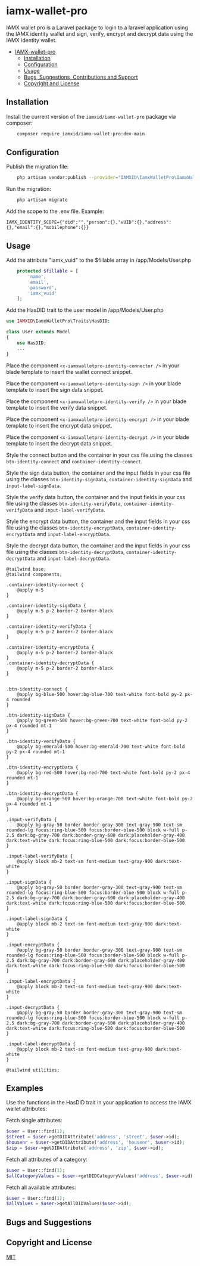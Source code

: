 # iamx-wallet-pro
IAMX wallet pro is a Laravel package to login to a laravel application using the IAMX identity wallet and sign, verify, encrypt and decrypt data using the IAMX identity wallet.

- [IAMX-wallet-pro](#iamx-wallet-pro)
    - [Installation](#Installation)
    - [Configuration](#Configuration)
    - [Usage](#Usage)
    - [Bugs, Suggestions, Contributions and Support](#bugs-and-suggestions)
    - [Copyright and License](#copyright-and-license)

## Installation


Install the current version of the `iamxid/iamx-wallet-pro` package via composer:
```sh
    composer require iamxid/iamx-wallet-pro:dev-main
```

## Configuration

Publish the migration file:
```sh
    php artisan vendor:publish --provider="IAMXID\IamxWalletPro\IamxWalletProServiceProvider" --tag="migrations"
```

Run the migration:
```sh
    php artisan migrate
```

Add the scope to the .env file. Example:
```
IAMX_IDENTITY_SCOPE={"did":"","person":{},"vUID":{},"address":{},"email":{},"mobilephone":{}}
```

## Usage
Add the attribute "iamx_vuid" to the $fillable array in /app/Models/User.php
```php
    protected $fillable = [
        'name',
        'email',
        'password',
        'iamx_vuid'
    ];
```
Add the HasDID trait to the user model in /app/Models/User.php
```php
use IAMXID\IamxWalletPro\Traits\HasDID;

class User extends Model
{
    use HasDID;
    ...
}
```
Place the component ```<x-iamxwalletpro-identity-connector />``` in your blade template to insert the wallet connect snippet.

Place the component ```<x-iamxwalletpro-identity-sign />``` in your blade template to insert the sign data snippet.

Place the component ```<x-iamxwalletpro-identity-verify />``` in your blade template to insert the verify data snippet.

Place the component ```<x-iamxwalletpro-identity-encrypt />``` in your blade template to insert the encrypt data snippet. 

Place the component ```<x-iamxwalletpro-identity-decrypt />``` in your blade template to insert the decrypt data snippet.

    

Style the connect button and the container in your css file using the classes ```btn-identity-connect``` and ```container-identity-connect```.

Style the sign data button, the container and the input fields in your css file using the classes ```btn-identity-signData```,  ```container-identity-signData``` and ```input-label-signData```.

Style the verify data button, the container and the input fields in your css file using the classes ```btn-identity-verifyData```,  ```container-identity-verifyData``` and ```input-label-verifyData```.

Style the encrypt data button, the container and the input fields in your css file using the classes ```btn-identity-encryptData```,  ```container-identity-encryptData``` and ```input-label-encryptData```.

Style the decrypt data button, the container and the input fields in your css file using the classes ```btn-identity-decryptData```,  ```container-identity-decryptData``` and ```input-label-decryptData```.
```
@tailwind base;
@tailwind components;

.container-identity-connect {
    @apply m-5
}

.container-identity-signData {
    @apply m-5 p-2 border-2 border-black
}

.container-identity-verifyData {
    @apply m-5 p-2 border-2 border-black
}

.container-identity-encryptData {
    @apply m-5 p-2 border-2 border-black
}
.container-identity-decryptData {
    @apply m-5 p-2 border-2 border-black
}


.btn-identity-connect {
    @apply bg-blue-500 hover:bg-blue-700 text-white font-bold py-2 px-4 rounded
}

.btn-identity-signData {
    @apply bg-green-500 hover:bg-green-700 text-white font-bold py-2 px-4 rounded mt-1
}

.btn-identity-verifyData {
    @apply bg-emerald-500 hover:bg-emerald-700 text-white font-bold py-2 px-4 rounded mt-1
}

.btn-identity-encryptData {
    @apply bg-red-500 hover:bg-red-700 text-white font-bold py-2 px-4 rounded mt-1
}

.btn-identity-decryptData {
    @apply bg-orange-500 hover:bg-orange-700 text-white font-bold py-2 px-4 rounded mt-1
}

.input-verifyData {
    @apply bg-gray-50 border border-gray-300 text-gray-900 text-sm rounded-lg focus:ring-blue-500 focus:border-blue-500 block w-full p-2.5 dark:bg-gray-700 dark:border-gray-600 dark:placeholder-gray-400 dark:text-white dark:focus:ring-blue-500 dark:focus:border-blue-500
}

.input-label-verifyData {
    @apply block mb-2 text-sm font-medium text-gray-900 dark:text-white
}

.input-signData {
    @apply bg-gray-50 border border-gray-300 text-gray-900 text-sm rounded-lg focus:ring-blue-500 focus:border-blue-500 block w-full p-2.5 dark:bg-gray-700 dark:border-gray-600 dark:placeholder-gray-400 dark:text-white dark:focus:ring-blue-500 dark:focus:border-blue-500
}

.input-label-signData {
    @apply block mb-2 text-sm font-medium text-gray-900 dark:text-white
}

.input-encryptData {
    @apply bg-gray-50 border border-gray-300 text-gray-900 text-sm rounded-lg focus:ring-blue-500 focus:border-blue-500 block w-full p-2.5 dark:bg-gray-700 dark:border-gray-600 dark:placeholder-gray-400 dark:text-white dark:focus:ring-blue-500 dark:focus:border-blue-500
}

.input-label-encryptData {
    @apply block mb-2 text-sm font-medium text-gray-900 dark:text-white
}

.input-decryptData {
    @apply bg-gray-50 border border-gray-300 text-gray-900 text-sm rounded-lg focus:ring-blue-500 focus:border-blue-500 block w-full p-2.5 dark:bg-gray-700 dark:border-gray-600 dark:placeholder-gray-400 dark:text-white dark:focus:ring-blue-500 dark:focus:border-blue-500
}

.input-label-decryptData {
    @apply block mb-2 text-sm font-medium text-gray-900 dark:text-white
}

@tailwind utilities;
```
## Examples
Use the functions in the HasDID trait in your application to access the IAMX wallet attributes:

Fetch single attributes:
```php
$user = User::find(1);
$street = $user->getDIDAttribute('address', 'street', $user->id);
$housenr = $user->getDIDAttribute('address', 'housenr', $user->id);
$zip = $user->getDIDAttribute('address', 'zip', $user->id);
```
Fetch all attributes of a category:
```php
$user = User::find(1);
$allCategoryValues = $user->getDIDCategoryValues('address', $user->id);
```

Fetch all available attributes:
```php
$user = User::find(1);
$allValues = $user->getAllDIDValues($user->id);
```

## Bugs and Suggestions

## Copyright and License

[MIT](https://choosealicense.com/licenses/mit/)
